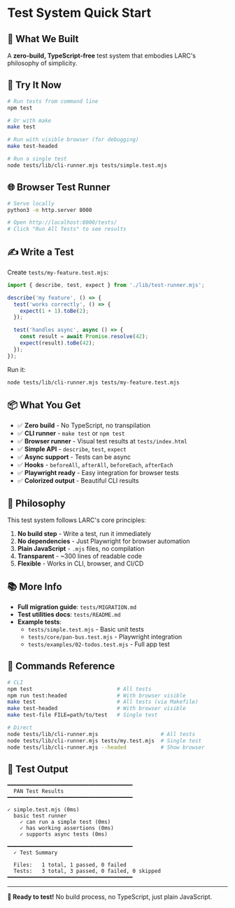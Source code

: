 # Test System Quick Start

## 🎉 What We Built

A **zero-build, TypeScript-free** test system that embodies LARC's philosophy of simplicity.

## 🚀 Try It Now

```bash
# Run tests from command line
npm test

# Or with make
make test

# Run with visible browser (for debugging)
make test-headed

# Run a single test
node tests/lib/cli-runner.mjs tests/simple.test.mjs
```

## 🌐 Browser Test Runner

```bash
# Serve locally
python3 -m http.server 8000

# Open http://localhost:8000/tests/
# Click "Run All Tests" to see results
```

## ✍️ Write a Test

Create `tests/my-feature.test.mjs`:

```javascript
import { describe, test, expect } from './lib/test-runner.mjs';

describe('my feature', () => {
  test('works correctly', () => {
    expect(1 + 1).toBe(2);
  });

  test('handles async', async () => {
    const result = await Promise.resolve(42);
    expect(result).toBe(42);
  });
});
```

Run it:
```bash
node tests/lib/cli-runner.mjs tests/my-feature.test.mjs
```

## 📦 What You Get

- ✅ **Zero build** - No TypeScript, no transpilation
- ✅ **CLI runner** - `make test` or `npm test`
- ✅ **Browser runner** - Visual test results at `tests/index.html`
- ✅ **Simple API** - `describe`, `test`, `expect`
- ✅ **Async support** - Tests can be async
- ✅ **Hooks** - `beforeAll`, `afterAll`, `beforeEach`, `afterEach`
- ✅ **Playwright ready** - Easy integration for browser tests
- ✅ **Colorized output** - Beautiful CLI results

## 🎯 Philosophy

This test system follows LARC's core principles:

1. **No build step** - Write a test, run it immediately
2. **No dependencies** - Just Playwright for browser automation
3. **Plain JavaScript** - `.mjs` files, no compilation
4. **Transparent** - ~300 lines of readable code
5. **Flexible** - Works in CLI, browser, and CI/CD

## 📚 More Info

- **Full migration guide**: `tests/MIGRATION.md`
- **Test utilities docs**: `tests/README.md`
- **Example tests**:
  - `tests/simple.test.mjs` - Basic unit tests
  - `tests/core/pan-bus.test.mjs` - Playwright integration
  - `tests/examples/02-todos.test.mjs` - Full app test

## 🔧 Commands Reference

```bash
# CLI
npm test                           # All tests
npm run test:headed                # With browser visible
make test                          # All tests (via Makefile)
make test-headed                   # With browser visible
make test-file FILE=path/to/test   # Single test

# Direct
node tests/lib/cli-runner.mjs                    # All tests
node tests/lib/cli-runner.mjs tests/my.test.mjs  # Single test
node tests/lib/cli-runner.mjs --headed           # Show browser
```

## 🎨 Test Output

```
━━━━━━━━━━━━━━━━━━━━━━━━━━━━━━━━━━━━━━━━
  PAN Test Results
━━━━━━━━━━━━━━━━━━━━━━━━━━━━━━━━━━━━━━━━

✓ simple.test.mjs (0ms)
  basic test runner
    ✓ can run a simple test (0ms)
    ✓ has working assertions (0ms)
    ✓ supports async tests (0ms)

━━━━━━━━━━━━━━━━━━━━━━━━━━━━━━━━━━━━━━━━
  ✓ Test Summary

  Files:   1 total, 1 passed, 0 failed
  Tests:   3 total, 3 passed, 0 failed, 0 skipped
━━━━━━━━━━━━━━━━━━━━━━━━━━━━━━━━━━━━━━━━
```

---

**🎊 Ready to test!** No build process, no TypeScript, just plain JavaScript.
